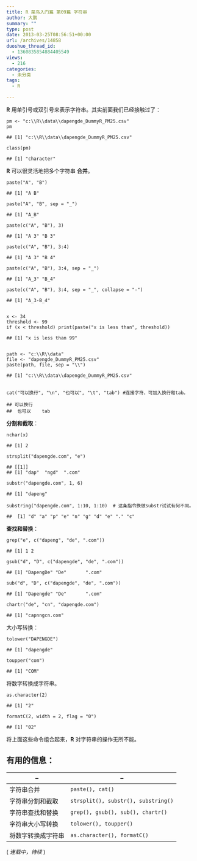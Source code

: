 ```yaml
---
title: R 菜鸟入门篇 第09篇 字符串
author: 大鹏
summary: ""
type: post
date: 2013-03-25T08:56:51+00:00
url: /archives/14858
duoshuo_thread_id:
  - 1360835854884405549
views:
  - 216
categories:
  - 未分类
tags:
  - R

---
```

**R** 用单引号或双引号来表示字符串。其实前面我们已经接触过了：

<pre><code class="r">pm &lt;- "c:\\R\\data\\dapengde_DummyR_PM25.csv"
pm
</code></pre>

    ## [1] "c:\\R\\data\\dapengde_DummyR_PM25.csv"
    

<pre><code class="r">class(pm)
</code></pre>

    ## [1] "character"
    

**R** 可以很灵活地把多个字符串 **合并**。

<pre><code class="r">paste("A", "B")
</code></pre>

    ## [1] "A B"
    

<pre><code class="r">paste("A", "B", sep = "_")
</code></pre>

    ## [1] "A_B"
    

<pre><code class="r">paste(c("A", "B"), 3)
</code></pre>

    ## [1] "A 3" "B 3"
    

<pre><code class="r">paste(c("A", "B"), 3:4)
</code></pre>

    ## [1] "A 3" "B 4"
    

<pre><code class="r">paste(c("A", "B"), 3:4, sep = "_")
</code></pre>

    ## [1] "A_3" "B_4"
    

<pre><code class="r">paste(c("A", "B"), 3:4, sep = "_", collapse = "-")
</code></pre>

    ## [1] "A_3-B_4"
    

<pre><code class="r">
x &lt;- 34
threshold &lt;- 99
if (x &lt; threshold) print(paste("x is less than", threshold))
</code></pre>

    ## [1] "x is less than 99"
    

<pre><code class="r">
path &lt;- "c:\\R\\data"
file &lt;- "dapengde_DummyR_PM25.csv"
paste(path, file, sep = "\\")
</code></pre>

    ## [1] "c:\\R\\data\\dapengde_DummyR_PM25.csv"
    

<pre><code class="r">
cat("可以换行", "\n", "也可以", "\t", "tab") #连接字符，可加入换行和tab。
</code></pre>

    ## 可以换行 
    ##  也可以    tab
    

**分割和截取**：

<pre><code class="r">nchar(x)
</code></pre>

    ## [1] 2
    

<pre><code class="r">strsplit("dapengde.com", "e")
</code></pre>

    ## [[1]]
    ## [1] "dap"  "ngd"  ".com"
    

<pre><code class="r">substr("dapengde.com", 1, 6)
</code></pre>

    ## [1] "dapeng"
    

<pre><code class="r">substring("dapengde.com", 1:10, 1:10)  # 这条指令换做substr试试有何不同。
</code></pre>

    ##  [1] "d" "a" "p" "e" "n" "g" "d" "e" "." "c"
    

**查找和替换**：

<pre><code class="r">grep("e", c("dapeng", "de", ".com"))
</code></pre>

    ## [1] 1 2
    

<pre><code class="r">gsub("d", "D", c("dapengde", "de", ".com"))
</code></pre>

    ## [1] "DapengDe" "De"       ".com"
    

<pre><code class="r">sub("d", "D", c("dapengde", "de", ".com"))
</code></pre>

    ## [1] "Dapengde" "De"       ".com"
    

<pre><code class="r">chartr("de", "cn", "dapengde.com")
</code></pre>

    ## [1] "capnngcn.com"
    

大小写转换：

<pre><code class="r">tolower("DAPENGDE")
</code></pre>

    ## [1] "dapengde"
    

<pre><code class="r">toupper("com")
</code></pre>

    ## [1] "COM"
    

将数字转换成字符串。

<pre><code class="r">as.character(2)
</code></pre>

    ## [1] "2"
    

<pre><code class="r">formatC(2, width = 2, flag = "0")
</code></pre>

    ## [1] "02"
    

将上面这些命令组合起来，**R** 对字符串的操作无所不能。

## 有用的信息：

| &#8211;   | &#8211;                             |
| --------- | ----------------------------------- |
| 字符串合并     | `paste(), cat()`                    |
| 字符串分割和截取  | `strsplit(), substr(), substring()` |
| 字符串查找和替换  | `grep(), gsub(), sub(), chartr()`   |
| 字符串大小写转换  | `tolower(), toupper()`              |
| 将数字转换成字符串 | `as.character(), formatC()`         |

( _连载中，待续_ )
